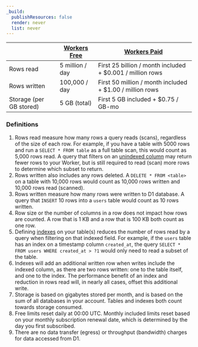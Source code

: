 ```yaml
---
_build:
  publishResources: false
  render: never
  list: never
---
```


|                                 | [Workers Free](/workers/platform/pricing/#workers) | [Workers Paid](/workers/platform/pricing/#workers)                 |
| ------------------------------- | -------------------------------------------------- | ------------------------------------------------------------------ |
| Rows read                       | 5 million / day                                    | First 25 billion / month included  + $0.001 / million rows |
| Rows written                    | 100,000 / day                                      | First 50 million / month included + $1.00 / million rows |
| Storage (per GB stored)         | 5 GB (total)                                        | First 5 GB included + $0.75 / GB-mo |



### Definitions
1. Rows read measure how many rows a query reads (scans), regardless of the size of each row. For example, if you have a table with 5000 rows and run a `SELECT * FROM table` as a full table scan, this would count as 5,000 rows read. A query that filters on an [unindexed column](/d1/build-databases/use-indexes/) may return fewer rows to your Worker, but is still required to read (scan) more rows to determine which subset to return.
2. Rows written also includes any rows deleted. A `DELETE * FROM <table>` on a table with 10,000 rows would count as 10,000 rows written and 10,000 rows read (scanned).
3. Rows written measure how many rows were written to D1 database. A query that `INSERT` 10 rows into a `users` table would count as 10 rows written.
4. Row size or the number of columns in a row does not impact how rows are counted. A row that is 1 KB and a row that is 100 KB both count as one row.
5. Defining [indexes](/d1/build-databases/use-indexes/) on your table(s) reduces the number of rows read by a query when filtering on that indexed field. For example, if the `users` table has an index on a timestamp column `created_at`, the query `SELECT * FROM users WHERE created_at > ?1` would only need to read a subset of the table.
6. Indexes will add an additional written row when writes include the indexed column, as there are two rows written: one to the table itself, and one to the index. The performance benefit of an index and reduction in rows read will, in nearly all cases, offset this additional write.
7. Storage is based on gigabytes stored per month, and is based on the sum of all databases in your account. Tables and indexes both count towards storage consumed.
8. Free limits reset daily at 00:00 UTC. Monthly included limits reset based on your monthly subscription renewal date, which is determined by the day you first subscribed.
9. There are no data transfer (egress) or throughput (bandwidth) charges for data accessed from D1.
